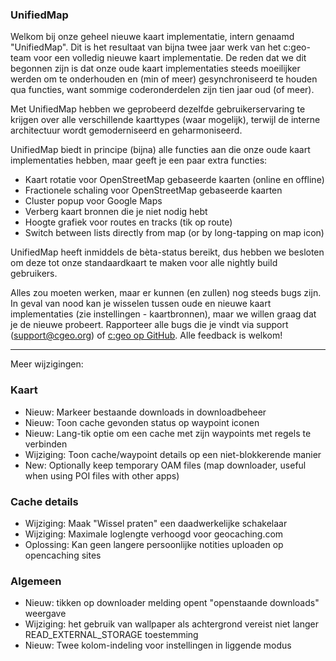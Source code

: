 ### UnifiedMap
Welkom bij onze geheel nieuwe kaart implementatie, intern genaamd "UnifiedMap". Dit is het resultaat van bijna twee jaar werk van het c:geo-team voor een volledig nieuwe kaart implementatie. De reden dat we dit begonnen zijn is dat onze oude kaart implementaties steeds moeilijker werden om te onderhouden en (min of meer) gesynchroniseerd te houden qua functies, want sommige coderonderdelen zijn tien jaar oud (of meer).

Met UnifiedMap hebben we geprobeerd dezelfde gebruikerservaring te krijgen over alle verschillende kaarttypes (waar mogelijk), terwijl de interne architectuur wordt gemoderniseerd en geharmoniseerd.

UnifiedMap biedt in principe (bijna) alle functies aan die onze oude kaart implementaties hebben, maar geeft je een paar extra functies:

- Kaart rotatie voor OpenStreetMap gebaseerde kaarten (online en offline)
- Fractionele schaling voor OpenStreetMap gebaseerde kaarten
- Cluster popup voor Google Maps
- Verberg kaart bronnen die je niet nodig hebt
- Hoogte grafiek voor routes en tracks (tik op route)
- Switch between lists directly from map (or by long-tapping on map icon)

UnifiedMap heeft inmiddels de bèta-status bereikt, dus hebben we besloten om deze tot onze standaardkaart te maken voor alle nightly build gebruikers.

Alles zou moeten werken, maar er kunnen (en zullen) nog steeds bugs zijn. In geval van nood kan je wisselen tussen oude en nieuwe kaart implementaties (zie instellingen - kaartbronnen), maar we willen graag dat je de nieuwe probeert. Rapporteer alle bugs die je vindt via support ([support@cgeo.org](mailto:support@cgeo.org)) of [c:geo op GitHub](github.com/cgeo/cgeo/issues). Alle feedback is welkom!

---

Meer wijzigingen:

### Kaart
- Nieuw: Markeer bestaande downloads in downloadbeheer
- Nieuw: Toon cache gevonden status op waypoint iconen
- Nieuw: Lang-tik optie om een cache met zijn waypoints met regels te verbinden
- Wijziging: Toon cache/waypoint details op een niet-blokkerende manier
- New: Optionally keep temporary OAM files (map downloader, useful when using POI files with other apps)

### Cache details
- Wijziging: Maak "Wissel praten" een daadwerkelijke schakelaar
- Wijziging: Maximale loglengte verhoogd voor geocaching.com
- Oplossing: Kan geen langere persoonlijke notities uploaden op opencaching sites

### Algemeen
- Nieuw: tikken op downloader melding opent "openstaande downloads" weergave
- Wijziging: het gebruik van wallpaper als achtergrond vereist niet langer READ_EXTERNAL_STORAGE toestemming
- Nieuw: Twee kolom-indeling voor instellingen in liggende modus
